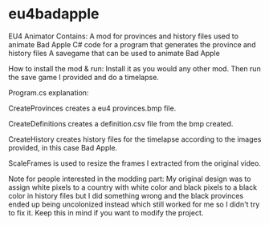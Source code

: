 # eu4badapple
EU4 Animator
Contains: A mod for provinces and history files used to animate Bad Apple
C# code for a program that generates the province and history files
A savegame that can be used to animate Bad Apple

How to install the mod & run:
Install it as you would any other mod. Then run the save game I provided and do a timelapse.

Program.cs explanation:

CreateProvinces creates a eu4 provinces.bmp file. 

CreateDefinitions creates a definition.csv file from the bmp created.

CreateHistory creates history files for the timelapse according to the images provided, in this case Bad Apple.

ScaleFrames is used to resize the frames I extracted from the original video.

Note for people interested in the modding part: My original design was to assign white pixels to a country with white color and black pixels to a black color in history files but I did something wrong and the black provinces ended up being uncolonized instead which still worked for me so I didn't try to fix it. Keep this in mind if you want to modify the project.
